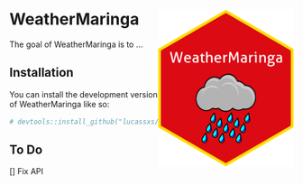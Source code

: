 
<!-- README.md is generated from README.Rmd. Please edit that file -->

# WeatherMaringa <img src="hexlogo.png" width="240px" align="right" />

<!-- badges: start -->
<!-- badges: end -->

The goal of WeatherMaringa is to …

## Installation

You can install the development version of WeatherMaringa like so:

``` r
# devtools::install_github("lucassxs/WeatherMaringa")
```

## To Do

\[\] Fix API
